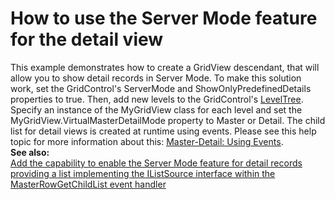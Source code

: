 # How to use the Server Mode feature for the detail view


<p>This example demonstrates how to create a GridView descendant, that will allow you to show detail records in Server Mode. To make this solution work, set the GridControl's ServerMode and ShowOnlyPredefinedDetails properties to true. Then, add new levels to the GridControl's <a href="http://documentation.devexpress.com/#WindowsForms/DevExpressXtraGridGridControl_LevelTreetopic"><u>LevelTree</u></a>. Specify an instance of the MyGridView class for each level and set the MyGridView.VirtualMasterDetailMode property to Master or Detail. The child list for detail views is created at runtime using events. Please see this help topic for more information about this: <a href="http://documentation.devexpress.com/#WindowsForms/CustomDocument732"><u>Master-Detail: Using Events</u></a>.<br />
<strong>See </strong><strong>also:</strong><strong><br />
</strong><a href="https://www.devexpress.com/Support/Center/p/S32493">Add the capability to enable the Server Mode feature for detail records providing a list implementing the IListSource interface within the MasterRowGetChildList event handler</a></p>

<br/>


